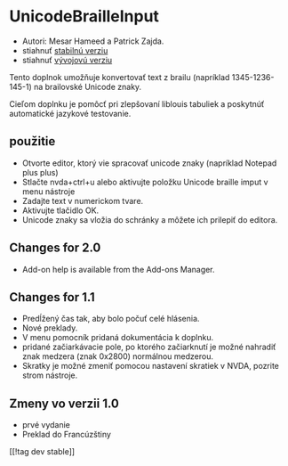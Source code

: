 # UnicodeBrailleInput #

* Autori: Mesar Hameed a Patrick Zajda.
* stiahnuť [stabilnú verziu][1]
* stiahnuť [vývojovú verziu][2]

Tento doplnok umožňuje konvertovať text z brailu (napríklad 1345-1236-145-1)
na brailovské Unicode znaky.

Cieľom doplnku je pomôcť pri zlepšovaní liblouis tabuliek a poskytnúť
automatické jazykové testovanie.

## použitie ##

* Otvorte editor, ktorý vie spracovať unicode znaky (napríklad Notepad plus
  plus)
* Stlačte nvda+ctrl+u alebo aktivujte položku Unicode braille imput v menu
  nástroje
* Zadajte text v numerickom tvare.
* Aktivujte tlačidlo OK.
* Unicode znaky sa vložia do schránky a môžete ich prilepiť do editora.

## Changes for 2.0 ##

* Add-on help is available from the Add-ons Manager.

## Changes for 1.1 ##

* Predĺžený čas tak, aby bolo počuť celé hlásenia.
* Nové preklady.
* V menu pomocník pridaná dokumentácia k doplnku.
* pridané začiarkávacie pole, po ktorého začiarknutí je možné nahradiť znak
  medzera (znak 0x2800) normálnou medzerou.
* Skratky je možné zmeniť pomocou nastavení skratiek v NVDA, pozrite strom
  nástroje.

## Zmeny vo verzii 1.0 ##

* prvé vydanie
* Preklad do Francúzštiny

[[!tag dev stable]]

[1]: http://addons.nvda-project.org/files/get.php?file=ubi

[2]: http://addons.nvda-project.org/files/get.php?file=ubi-dev
